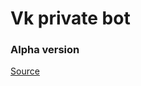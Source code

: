 # Vk private bot

### Alpha version

[Source](https://raw.githubusercontent.com/dmbaranov/evemovies-bot/)